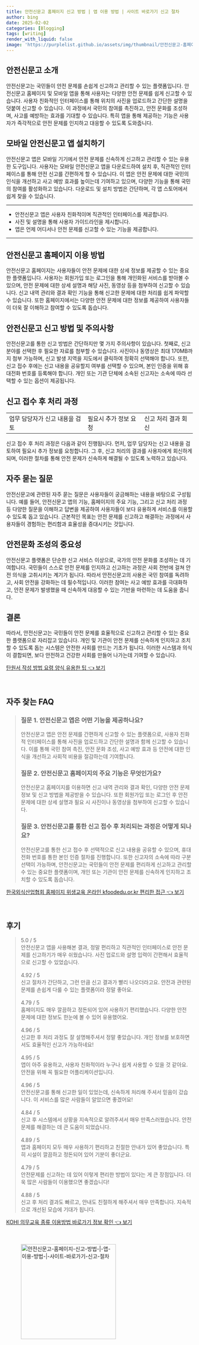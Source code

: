 ```yaml
---
title: 안전신문고 홈페이지 신고 방법 | 앱 이용 방법 | 사이트 바로가기 신고 절차
author: bing
date: 2025-02-02
categories: [Blogging]
tags: [writing]
render_with_liquid: false
image: 'https://purplelist.github.io/assets/img/thumbnail/안전신문고-홈페이지-신고-방법-|-앱-이용-방법-|-사이트-바로가기-신고-절차.webp'
---
```



<h2 id='안전신문고_소개'>안전신문고 소개</h2>

<p>안전신문고는 국민들이 안전 문제를 손쉽게 신고하고 관리할 수 있는 플랫폼입니다. 안전신문고 홈페이지 및 모바일 앱을 통해 사용자는 다양한 안전 문제를 쉽게 신고할 수 있습니다. 사용자 친화적인 인터페이스를 통해 위치의 사진을 업로드하고 간단한 설명을 덧붙여 신고할 수 있습니다. 이 과정에서 국민의 참여를 촉진하고, 안전 문화를 조성하며, 사고를 예방하는 효과를 기대할 수 있습니다. 특히 앱을 통해 제공하는 기능은 사용자가 즉각적으로 안전 문제를 인지하고 대응할 수 있도록 도와줍니다.</p>

<h2 id='모바일_앱_설치하기'>모바일 안전신문고 앱 설치하기</h2>

<p>안전신문고 앱은 모바일 기기에서 안전 문제를 신속하게 신고하고 관리할 수 있는 유용한 도구입니다. 사용자는 모바일 안전신문고 앱을 다운로드하여 설치 후, 직관적인 인터페이스를 통해 안전 신고를 간편하게 할 수 있습니다. 이 앱은 안전 문제에 대한 국민의 인식을 개선하고 사고 예방 효과를 높이는데 기여하고 있으며, 다양한 기능을 통해 국민의 참여를 활성화하고 있습니다. 다운로드 및 설치 방법은 간단하며, 각 앱 스토어에서 쉽게 찾을 수 있습니다.</p>

<hr />

<ul>
    <li>안전신문고 앱은 사용자 친화적이며 직관적인 인터페이스를 제공합니다.</li>
    <li>사진 및 설명을 통해 사용자 가이드라인을 제시합니다.</li>
    <li>앱은 언제 어디서나 안전 문제를 신고할 수 있는 기능을 제공합니다.</li>
</ul>

<hr />

<h2 id='안전신문고_홈페이지_이용하는_방법'>안전신문고 홈페이지 이용 방법</h2>

<p>안전신문고 홈페이지는 사용자들이 안전 문제에 대한 상세 정보를 제공할 수 있는 중요한 플랫폼입니다. 사용자는 회원가입 또는 로그인을 통해 개인화된 서비스를 받아볼 수 있으며, 안전 문제에 대한 상세 설명과 해당 사진, 동영상 등을 첨부하여 신고할 수 있습니다. 신고 내역 관리와 결과 확인 기능을 통해 신고한 문제에 대한 처리를 쉽게 파악할 수 있습니다. 또한 홈페이지에서는 다양한 안전 문제에 대한 정보를 제공하여 사용자들이 더욱 잘 이해하고 참여할 수 있도록 돕습니다.</p>

<h2 id='신고_방법_및_주의사항'>안전신문고 신고 방법 및 주의사항</h2>

<p>안전신문고를 통한 신고 방법은 간단하지만 몇 가지 주의사항이 있습니다. 첫째로, 신고 분야를 선택한 후 필요한 자료를 첨부할 수 있습니다. 사진이나 동영상은 최대 170MB까지 첨부 가능하며, 신고 발생 지역을 지도에서 클릭하여 정확히 선택해야 합니다. 또한, 신고 접수 후에는 신고 내용을 공유할지 여부를 선택할 수 있으며, 본인 인증을 위해 휴대전화 번호를 등록해야 합니다. 개인 또는 기관 단체에 소속된 신고자는 소속에 따라 선택할 수 있는 옵션이 제공됩니다.</p>

<h2 id='신고_접수_후_처리과정'>신고 접수 후 처리 과정</h2>

<table>
    <tr>
        <td>업무 담당자가 신고 내용을 검토</td>
        <td>필요시 추가 정보 요청</td>
        <td>신고 처리 결과 회신</td>
    </tr>
</table>

<p>신고 접수 후 처리 과정은 다음과 같이 진행됩니다. 먼저, 업무 담당자는 신고 내용을 검토하여 필요시 추가 정보를 요청합니다. 그 후, 신고 처리의 결과를 사용자에게 회신하게 되며, 이러한 절차를 통해 안전 문제가 신속하게 해결될 수 있도록 노력하고 있습니다.</p>

<h2 id='자주_묻는_질문'>자주 묻는 질문</h2>

<p>안전신문고에 관련된 자주 묻는 질문은 사용자들이 궁금해하는 내용을 바탕으로 구성됩니다. 예를 들어, 안전신문고 앱의 기능, 홈페이지의 주요 기능, 그리고 신고 처리 과정 등 다양한 질문을 이해하고 답변을 제공하여 사용자들이 보다 유용하게 서비스를 이용할 수 있도록 돕고 있습니다. 근본적인 목표는 안전 문제를 신고하고 해결하는 과정에서 사용자들이 경험하는 편리함과 효율성을 증대시키는 것입니다.</p>

<h2 id='안전문화_조성의_중요성'>안전문화 조성의 중요성</h2>

<p>안전신문고 플랫폼은 단순한 신고 서비스 이상으로, 국가의 안전 문화를 조성하는 데 기여합니다. 국민들이 스스로 안전 문제를 인지하고 신고하는 과정은 사회 전반에 걸쳐 안전 의식을 고취시키는 계기가 됩니다. 따라서 안전신문고의 사용은 국민 참여를 독려하고, 사회 안전을 강화하는 데 필수적입니다. 이러한 참여는 사고 예방 효과를 극대화하고, 안전 문제가 발생했을 때 신속하게 대응할 수 있는 기반을 마련하는 데 도움을 줍니다.</p>

<h2 id='결론'>결론</h2>

<p>따라서, 안전신문고는 국민들이 안전 문제를 효율적으로 신고하고 관리할 수 있는 중요한 플랫폼으로 자리잡고 있습니다. 개인 및 기관이 안전 문제를 신속하게 인지하고 조치할 수 있도록 돕는 시스템은 안전한 사회를 만드는 기초가 됩니다. 이러한 시스템과 의식이 결합되면, 보다 안전하고 건강한 사회를 만들어 나가는데 기여할 수 있습니다.</p>


<p><a class="click-button" title="탄원서 작성 방법 요령 양식 유용한 팁" href="https://purplelist.github.io/posts/%ED%83%84%EC%9B%90%EC%84%9C-%EC%9E%91%EC%84%B1-%EB%B0%A9%EB%B2%95-%EC%9A%94%EB%A0%B9-%EC%96%91%EC%8B%9D-%EC%9C%A0%EC%9A%A9%ED%95%9C-%ED%8C%81/" rel="dofollow">탄원서 작성 방법 요령 양식 유용한 팁 👈 보기</a></p><br>
<h2 id='자주_찾는_FAQ'>자주 찾는 FAQ</h2>
<div itemscope="" itemtype="https://schema.org/FAQPage">
<blockquote>
<div itemscope="" itemprop="mainEntity" itemtype="https://schema.org/Question">
<h3 itemprop="name">질문 1. 안전신문고 앱은 어떤 기능을 제공하나요?</h3>
<div itemscope="" itemprop="acceptedAnswer" itemtype="https://schema.org/Answer">
<span itemprop="text">
<p>안전신문고 앱은 안전 문제를 간편하게 신고할 수 있는 플랫폼으로, 사용자 친화적 인터페이스를 통해 사진을 업로드하고 간단한 설명과 함께 신고할 수 있습니다. 이를 통해 국민 참여 촉진, 안전 문화 조성, 사고 예방 효과 등 안전에 대한 인식을 개선하고 사회적 비용을 절감하는데 기여합니다.</p>
</span>
</div>
</div>
<div itemscope="" itemprop="mainEntity" itemtype="https://schema.org/Question">
<h3 itemprop="name">질문 2. 안전신문고 홈페이지의 주요 기능은 무엇인가요?</h3>
<div itemscope="" itemprop="acceptedAnswer" itemtype="https://schema.org/Answer">
<span itemprop="text">
<p>안전신문고 홈페이지를 이용하면 신고 내역 관리와 결과 확인, 다양한 안전 문제 정보 및 신고 방법을 제공받을 수 있습니다. 또한 회원가입 또는 로그인 후 안전 문제에 대한 상세 설명과 필요 시 사진이나 동영상을 첨부하여 신고할 수 있습니다.</p>
</span>
</div>
</div>
<div itemscope="" itemprop="mainEntity" itemtype="https://schema.org/Question">
<h3 itemprop="name">질문 3. 안전신문고를 통한 신고 접수 후 처리되는 과정은 어떻게 되나요?</h3>
<div itemscope="" itemprop="acceptedAnswer" itemtype="https://schema.org/Answer">
<span itemprop="text">
<p>안전신문고를 통한 신고 접수 후 선택적으로 신고 내용을 공유할 수 있으며, 휴대전화 번호를 통한 본인 인증 절차를 진행합니다. 또한 신고자의 소속에 따라 구분 선택이 가능하며, 안전신문고는 국민들이 안전 문제를 편리하게 신고하고 관리할 수 있는 중요한 플랫폼이며, 개인 또는 기관이 안전 문제를 신속하게 인지하고 조치할 수 있도록 돕습니다.</p>
</span>
</div>
</div>
</blockquote>
</div>
<p><a class="click-button" title="한국외식산업협회 홈페이지 위생교육 온라인 kfoodedu.or.kr 편리한 접근" href="https://purplelist.github.io/posts/%ED%95%9C%EA%B5%AD%EC%99%B8%EC%8B%9D%EC%82%B0%EC%97%85%ED%98%91%ED%9A%8C-%ED%99%88%ED%8E%98%EC%9D%B4%EC%A7%80-%EC%9C%84%EC%83%9D%EA%B5%90%EC%9C%A1-%EC%98%A8%EB%9D%BC%EC%9D%B8-kfoodedu.or.kr-%ED%8E%B8%EB%A6%AC%ED%95%9C-%EC%A0%91%EA%B7%BC/" rel="dofollow">한국외식산업협회 홈페이지 위생교육 온라인 kfoodedu.or.kr 편리한 접근 👈 보기</a></p><br>
<h2 id='후기'>후기</h2>
<div itemscope itemtype="https://schema.org/Product">
  <blockquote>
  <div itemprop="review" itemscope itemtype="https://schema.org/Review">
      <div itemprop="reviewRating" itemscope itemtype="https://schema.org/Rating"> <span itemprop="ratingValue">5.0</span> / <span itemprop="bestRating">5</span> </div>
      <span itemprop="reviewBody">안전신문고 앱을 사용해본 결과, 정말 편리하고 직관적인 인터페이스로 안전 문제를 신고하기가 매우 쉬웠습니다. 사진 업로드와 설명 입력이 간편해서 효율적으로 신고할 수 있었습니다.</span>
  </div>
  <br>
  <div itemprop="review" itemscope itemtype="https://schema.org/Review">
      <div itemprop="reviewRating" itemscope itemtype="https://schema.org/Rating"> <span itemprop="ratingValue">4.92</span> / <span itemprop="bestRating">5</span> </div>
      <span itemprop="reviewBody">신고 절차가 간단하고, 그런 만큼 신고 결과가 빨리 나오더라고요. 안전과 관련된 문제를 손쉽게 다룰 수 있는 플랫폼이라 정말 좋아요.</span>
  </div>
  <br>
  <div itemprop="review" itemscope itemtype="https://schema.org/Review">
      <div itemprop="reviewRating" itemscope itemtype="https://schema.org/Rating"> <span itemprop="ratingValue">4.79</span> / <span itemprop="bestRating">5</span> </div>
      <span itemprop="reviewBody">홈페이지도 매우 깔끔하고 정돈되어 있어 사용하기 편리했습니다. 다양한 안전 문제에 대한 정보도 한눈에 볼 수 있어 유용했어요.</span>
  </div>
  <br>
  <div itemprop="review" itemscope itemtype="https://schema.org/Review">
      <div itemprop="reviewRating" itemscope itemtype="https://schema.org/Rating"> <span itemprop="ratingValue">4.96</span> / <span itemprop="bestRating">5</span> </div>
      <span itemprop="reviewBody">신고한 후 처리 과정도 잘 설명해주셔서 정말 좋았습니다. 개인 정보를 보호하면서도 효율적인 신고가 가능하네요!</span>
  </div>
  <br>
  <div itemprop="review" itemscope itemtype="https://schema.org/Review">
      <div itemprop="reviewRating" itemscope itemtype="https://schema.org/Rating"> <span itemprop="ratingValue">4.95</span> / <span itemprop="bestRating">5</span> </div>
      <span itemprop="reviewBody">앱이 아주 유용하고, 사용자 친화적이라 누구나 쉽게 사용할 수 있을 것 같아요. 안전을 위해 꼭 필요한 어플리케이션입니다.</span>
  </div>
  <br>
  <div itemprop="review" itemscope itemtype="https://schema.org/Review">
      <div itemprop="reviewRating" itemscope itemtype="https://schema.org/Rating"> <span itemprop="ratingValue">4.96</span> / <span itemprop="bestRating">5</span> </div>
      <span itemprop="reviewBody">안전신문고를 통해 신고한 일이 있었는데, 신속하게 처리해 주셔서 믿음이 갔습니다. 이 서비스를 많은 사람들이 알았으면 좋겠어요!</span>
  </div>
  <br>
  <div itemprop="review" itemscope itemtype="https://schema.org/Review">
      <div itemprop="reviewRating" itemscope itemtype="https://schema.org/Rating"> <span itemprop="ratingValue">4.84</span> / <span itemprop="bestRating">5</span> </div>
      <span itemprop="reviewBody">신고 후 시스템에서 상황을 지속적으로 알려주셔서 매우 만족스러웠습니다. 안전 문제를 해결하는 데 큰 도움이 되었습니다.</span>
  </div>
  <br>
  <div itemprop="review" itemscope itemtype="https://schema.org/Review">
      <div itemprop="reviewRating" itemscope itemtype="https://schema.org/Rating"> <span itemprop="ratingValue">4.89</span> / <span itemprop="bestRating">5</span> </div>
      <span itemprop="reviewBody">앱과 홈페이지 모두 매우 사용하기 편리하고 친절한 안내가 있어 좋았습니다. 특히 시설이 깔끔하고 정돈되어 있어 기분이 좋더군요.</span>
  </div>
  <br>
  <div itemprop="review" itemscope itemtype="https://schema.org/Review">
      <div itemprop="reviewRating" itemscope itemtype="https://schema.org/Rating"> <span itemprop="ratingValue">4.79</span> / <span itemprop="bestRating">5</span> </div>
      <span itemprop="reviewBody">안전문제를 신고하는 데 있어 이렇게 편리한 방법이 있다는 게 큰 장점입니다. 더욱 많은 사람들이 이용했으면 좋겠습니다!</span>
  </div>
  <br>
  <div itemprop="review" itemscope itemtype="https://schema.org/Review">
      <div itemprop="reviewRating" itemscope itemtype="https://schema.org/Rating"> <span itemprop="ratingValue">4.88</span> / <span itemprop="bestRating">5</span> </div>
      <span itemprop="reviewBody">신고 후 처리 결과도 빠르고, 안내도 친절하게 해주셔서 매우 만족합니다. 지속적으로 개선된 모습에 기대가 됩니다.</span>
  </div>
  </blockquote>
</div>
<p><a class="click-button" title="KOHI 의무교육 종류 이용방법 바로가기 정보 확인" href="https://purplelist.github.io/posts/KOHI-%EC%9D%98%EB%AC%B4%EA%B5%90%EC%9C%A1-%EC%A2%85%EB%A5%98-%EC%9D%B4%EC%9A%A9%EB%B0%A9%EB%B2%95-%EB%B0%94%EB%A1%9C%EA%B0%80%EA%B8%B0-%EC%A0%95%EB%B3%B4-%ED%99%95%EC%9D%B8/" rel="dofollow">KOHI 의무교육 종류 이용방법 바로가기 정보 확인 👈 보기</a></p><br>
<figure class="image"><img src="https://purplelist.github.io/assets/img/thumbnail/안전신문고-홈페이지-신고-방법-|-앱-이용-방법-|-사이트-바로가기-신고-절차.webp" alt="안전신문고-홈페이지-신고-방법-|-앱-이용-방법-|-사이트-바로가기-신고-절차" width="256" height="256"></figure>